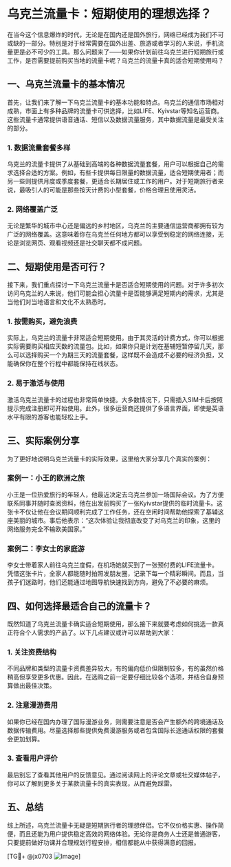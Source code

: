 # 乌克兰流量卡：短期使用的理想选择？

在当今这个信息爆炸的时代，无论是在国内还是国外旅行，网络已经成为我们不可或缺的一部分。特别是对于经常需要在国外出差、旅游或者学习的人来说，手机流量更是必不可少的工具。那么问题来了——如果你计划前往乌克兰进行短期旅行或工作，是否需要提前购买当地的流量卡呢？乌克兰的流量卡真的适合短期使用吗？

## 一、乌克兰流量卡的基本情况

首先，让我们来了解一下乌克兰流量卡的基本功能和特点。乌克兰的通信市场相对成熟，市面上有多种品牌的流量卡可供选择，比如LIFE、Kyivstar等知名运营商。这些流量卡通常提供语音通话、短信以及数据流量服务，其中数据流量是最受关注的部分。

### 1. 数据流量套餐多样
乌克兰的流量卡提供了从基础到高端的各种数据流量套餐，用户可以根据自己的需求选择合适的方案。例如，有些卡提供每日限量的数据流量，适合短期使用者；而另一些则提供月度或季度套餐，更适合长期居住或工作的用户。对于短期旅行者来说，最吸引人的可能是那些按天计费的小型套餐，价格合理且使用灵活。

### 2. 网络覆盖广泛
无论是繁华的城市中心还是偏远的乡村地区，乌克兰的主要通信运营商都拥有较为广泛的网络覆盖。这意味着你在乌克兰任何地方都可以享受到稳定的网络连接，无论是浏览网页、观看视频还是社交聊天都不成问题。

## 二、短期使用是否可行？

接下来，我们重点探讨一下乌克兰流量卡是否适合短期使用的问题。对于许多初次访问乌克兰的人来说，他们可能会担心流量卡是否能够满足短期内的需求，尤其是当他们对当地语言和文化不太熟悉时。

### 1. 按需购买，避免浪费
实际上，乌克兰的流量卡非常适合短期使用。由于其灵活的计费方式，你可以根据实际需要购买相应天数的流量包。比如，如果你只是计划在基辅短暂停留几天，那么可以选择购买一个为期三天的流量套餐，这样既不会造成不必要的经济负担，又能确保你在整个行程中都能保持在线状态。

### 2. 易于激活与使用
激活乌克兰流量卡的过程也非常简单快捷。大多数情况下，只需插入SIM卡后按照提示完成注册即可开始使用。此外，很多运营商还提供了多语言界面，即使是英语水平有限的游客也能轻松上手。

## 三、实际案例分享

为了更好地说明乌克兰流量卡的实际效果，这里给大家分享几个真实的案例：

### 案例一：小王的欧洲之旅
小王是一位热爱旅行的年轻人，他最近决定去乌克兰参加一场国际会议。为了方便联系同事并随时查阅资料，他在出发前购买了一张Kyivstar提供的临时流量卡。这张卡不仅让他在会议期间顺利完成了工作任务，还在空闲时间帮助他探索了基辅这座美丽的城市。事后他表示：“这次体验让我彻底改变了对乌克兰的印象，这里的网络服务完全不输欧美国家。”

### 案例二：李女士的家庭游
李女士带着家人前往乌克兰度假，在机场她就买到了一张预付费的LIFE流量卡。凭借这张卡片，全家人都能随时拍照发朋友圈，记录下每一个精彩瞬间。而且，当孩子们迷路时，他们还能通过地图导航快速找到方向，避免了不必要的麻烦。

## 四、如何选择最适合自己的流量卡？

既然知道了乌克兰流量卡确实适合短期使用，那么接下来就要考虑如何挑选一款真正符合个人需求的产品了。以下几点建议或许可以帮助到大家：

### 1. 关注资费结构
不同品牌和类型的流量卡资费差异较大，有的偏向低价但限制较多，有的虽然价格稍高但享受更多优惠。因此，在选购之前一定要仔细比较各个选项，并结合自身预算做出最佳决策。

### 2. 注意漫游费用
如果你已经在国内办理了国际漫游业务，则需要注意是否会产生额外的跨境通话及数据传输费用。尽量选择那些提供免费漫游服务或者包含国际长途通话权限的套餐会更加划算。

### 3. 查看用户评价
最后别忘了查看其他用户的反馈意见。通过阅读网上的评论文章或社交媒体帖子，你可以了解到更多关于某款流量卡的真实表现，从而避免踩雷。

## 五、总结

综上所述，乌克兰流量卡无疑是短期旅行者的理想伴侣。它不仅价格实惠、操作简便，而且还能为用户提供稳定高效的网络体验。无论你是商务人士还是普通游客，只要提前做好功课并合理规划行程安排，相信都能从中获得满意的回报。

[TG💪+ @jx0703 ![Image](https://github.com/user-attachments/assets/dbca1d08-cadb-493c-b0ec-ad6f7a83f270)]